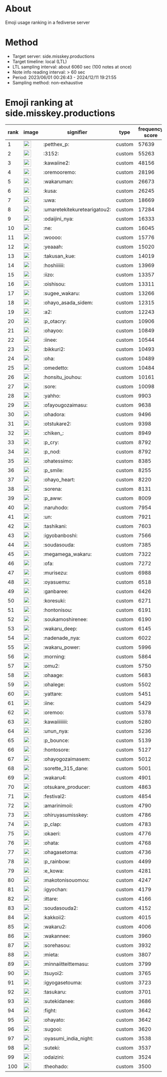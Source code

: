 # About
Emoji usage ranking in a fediverse server

# Method
- Target server: side.misskey.productions
- Target timeline: local (LTL)
- LTL sampling interval: about 6060 sec (100 notes at once)
- Note info reading interval: > 60 sec
- Period: 2023/06/01 00:26:43 - 2024/12/11 19:21:55 
- Sampling method: non-exhaustive

# Emoji ranking at side.misskey.productions

|rank|image|signifier|type|frequency score|
|----|----|----|----|----|
|1|<img height="24" src="https://side.misskey.productions/emoji/petthex_p.webp">|:petthex_p:|custom|57639|
|2|<img height="24" src="https://side.misskey.productions/emoji/3152.webp">|:3152:|custom|55263|
|3|<img height="24" src="https://side.misskey.productions/emoji/kawaiine2.webp">|:kawaiine2:|custom|48156|
|4|<img height="24" src="https://side.misskey.productions/emoji/oremooremo.webp">|:oremooremo:|custom|28196|
|5|<img height="24" src="https://side.misskey.productions/emoji/wakaruman.webp">|:wakaruman:|custom|26673|
|6|<img height="24" src="https://side.misskey.productions/emoji/kusa.webp">|:kusa:|custom|26245|
|7|<img height="24" src="https://side.misskey.productions/emoji/uwa.webp">|:uwa:|custom|18669|
|8|<img height="24" src="https://side.misskey.productions/emoji/umaretekitekuretearigatou2.webp">|:umaretekitekuretearigatou2:|custom|17284|
|9|<img height="24" src="https://side.misskey.productions/emoji/odaijini_nya.webp">|:odaijini_nya:|custom|16333|
|10|<img height="24" src="https://side.misskey.productions/emoji/ne.webp">|:ne:|custom|16045|
|11|<img height="24" src="https://side.misskey.productions/emoji/woooo.webp">|:woooo:|custom|15776|
|12|<img height="24" src="https://side.misskey.productions/emoji/yeaaah.webp">|:yeaaah:|custom|15020|
|13|<img height="24" src="https://side.misskey.productions/emoji/takusan_kue.webp">|:takusan_kue:|custom|14019|
|14|<img height="24" src="https://side.misskey.productions/emoji/hoshiiiiii.webp">|:hoshiiiiii:|custom|13969|
|15|<img height="24" src="https://side.misskey.productions/emoji/iizo.webp">|:iizo:|custom|13357|
|16|<img height="24" src="https://side.misskey.productions/emoji/oishisou.webp">|:oishisou:|custom|13311|
|17|<img height="24" src="https://side.misskey.productions/emoji/sugee_wakaru.webp">|:sugee_wakaru:|custom|13266|
|18|<img height="24" src="https://side.misskey.productions/emoji/ohayo_asada_sidem.webp">|:ohayo_asada_sidem:|custom|12315|
|19|<img height="24" src="https://side.misskey.productions/emoji/a2.webp">|:a2:|custom|12243|
|20|<img height="24" src="https://side.misskey.productions/emoji/p_otacry.webp">|:p_otacry:|custom|10906|
|21|<img height="24" src="https://side.misskey.productions/emoji/ohayoo.webp">|:ohayoo:|custom|10849|
|22|<img height="24" src="https://side.misskey.productions/emoji/iinee.webp">|:iinee:|custom|10544|
|23|<img height="24" src="https://side.misskey.productions/emoji/bikkuri2.webp">|:bikkuri2:|custom|10493|
|24|<img height="24" src="https://side.misskey.productions/emoji/oha.webp">|:oha:|custom|10489|
|25|<img height="24" src="https://side.misskey.productions/emoji/omedetto.webp">|:omedetto:|custom|10484|
|26|<img height="24" src="https://side.misskey.productions/emoji/honsitu_jouhou.webp">|:honsitu_jouhou:|custom|10161|
|27|<img height="24" src="https://side.misskey.productions/emoji/sore.webp">|:sore:|custom|10098|
|28|<img height="24" src="https://side.misskey.productions/emoji/yahho.webp">|:yahho:|custom|9903|
|29|<img height="24" src="https://side.misskey.productions/emoji/ofayougozaimasu.webp">|:ofayougozaimasu:|custom|9638|
|30|<img height="24" src="https://side.misskey.productions/emoji/ohadora.webp">|:ohadora:|custom|9496|
|31|<img height="24" src="https://side.misskey.productions/emoji/otstukare2.webp">|:otstukare2:|custom|9398|
|32|<img height="24" src="https://side.misskey.productions/emoji/chiken_.webp">|:chiken_:|custom|8949|
|33|<img height="24" src="https://side.misskey.productions/emoji/p_cry.webp">|:p_cry:|custom|8792|
|34|<img height="24" src="https://side.misskey.productions/emoji/p_nod.webp">|:p_nod:|custom|8792|
|35|<img height="24" src="https://side.misskey.productions/emoji/ohatessimo.webp">|:ohatessimo:|custom|8385|
|36|<img height="24" src="https://side.misskey.productions/emoji/p_smile.webp">|:p_smile:|custom|8255|
|37|<img height="24" src="https://side.misskey.productions/emoji/ohayo_heart.webp">|:ohayo_heart:|custom|8220|
|38|<img height="24" src="https://side.misskey.productions/emoji/sorena.webp">|:sorena:|custom|8131|
|39|<img height="24" src="https://side.misskey.productions/emoji/p_aww.webp">|:p_aww:|custom|8009|
|40|<img height="24" src="https://side.misskey.productions/emoji/naruhodo.webp">|:naruhodo:|custom|7954|
|41|<img height="24" src="https://side.misskey.productions/emoji/un.webp">|:un:|custom|7921|
|42|<img height="24" src="https://side.misskey.productions/emoji/tashikani.webp">|:tashikani:|custom|7603|
|43|<img height="24" src="https://side.misskey.productions/emoji/igyobanboshi.webp">|:igyobanboshi:|custom|7566|
|44|<img height="24" src="https://side.misskey.productions/emoji/soudasouda.webp">|:soudasouda:|custom|7385|
|45|<img height="24" src="https://side.misskey.productions/emoji/megamega_wakaru.webp">|:megamega_wakaru:|custom|7322|
|46|<img height="24" src="https://side.misskey.productions/emoji/ofa.webp">|:ofa:|custom|7272|
|47|<img height="24" src="https://side.misskey.productions/emoji/murisezu.webp">|:murisezu:|custom|6988|
|48|<img height="24" src="https://side.misskey.productions/emoji/oyasuemu.webp">|:oyasuemu:|custom|6518|
|49|<img height="24" src="https://side.misskey.productions/emoji/ganbaree.webp">|:ganbaree:|custom|6426|
|50|<img height="24" src="https://side.misskey.productions/emoji/koresuki.webp">|:koresuki:|custom|6271|
|51|<img height="24" src="https://side.misskey.productions/emoji/hontonisou.webp">|:hontonisou:|custom|6191|
|52|<img height="24" src="https://side.misskey.productions/emoji/soukamoshirenee.webp">|:soukamoshirenee:|custom|6190|
|53|<img height="24" src="https://side.misskey.productions/emoji/wakaru_deep.webp">|:wakaru_deep:|custom|6145|
|54|<img height="24" src="https://side.misskey.productions/emoji/nadenade_nya.webp">|:nadenade_nya:|custom|6022|
|55|<img height="24" src="https://side.misskey.productions/emoji/wakaru_power.webp">|:wakaru_power:|custom|5996|
|56|<img height="24" src="https://side.misskey.productions/emoji/morning.webp">|:morning:|custom|5864|
|57|<img height="24" src="https://side.misskey.productions/emoji/omu2.webp">|:omu2:|custom|5750|
|58|<img height="24" src="https://side.misskey.productions/emoji/ohaage.webp">|:ohaage:|custom|5683|
|59|<img height="24" src="https://side.misskey.productions/emoji/ohalege.webp">|:ohalege:|custom|5502|
|60|<img height="24" src="https://side.misskey.productions/emoji/yattare.webp">|:yattare:|custom|5451|
|61|<img height="24" src="https://side.misskey.productions/emoji/iine.webp">|:iine:|custom|5429|
|62|<img height="24" src="https://side.misskey.productions/emoji/oremoo.webp">|:oremoo:|custom|5378|
|63|<img height="24" src="https://side.misskey.productions/emoji/kawaiiiiiiii.webp">|:kawaiiiiiiii:|custom|5280|
|64|<img height="24" src="https://side.misskey.productions/emoji/unun_nya.webp">|:unun_nya:|custom|5236|
|65|<img height="24" src="https://side.misskey.productions/emoji/p_bounce.webp">|:p_bounce:|custom|5139|
|66|<img height="24" src="https://side.misskey.productions/emoji/hontosore.webp">|:hontosore:|custom|5127|
|67|<img height="24" src="https://side.misskey.productions/emoji/ohayogozaimasem.webp">|:ohayogozaimasem:|custom|5012|
|68|<img height="24" src="https://side.misskey.productions/emoji/sorette_315_dane.webp">|:sorette_315_dane:|custom|5001|
|69|<img height="24" src="https://side.misskey.productions/emoji/wakaru4.webp">|:wakaru4:|custom|4901|
|70|<img height="24" src="https://side.misskey.productions/emoji/otsukare_producer.webp">|:otsukare_producer:|custom|4863|
|71|<img height="24" src="https://side.misskey.productions/emoji/festival2.webp">|:festival2:|custom|4854|
|72|<img height="24" src="https://side.misskey.productions/emoji/amarinimoii.webp">|:amarinimoii:|custom|4790|
|73|<img height="24" src="https://side.misskey.productions/emoji/ohiruyasumisskey.webp">|:ohiruyasumisskey:|custom|4786|
|74|<img height="24" src="https://side.misskey.productions/emoji/p_clap.webp">|:p_clap:|custom|4783|
|75|<img height="24" src="https://side.misskey.productions/emoji/okaeri.webp">|:okaeri:|custom|4776|
|76|<img height="24" src="https://side.misskey.productions/emoji/ohata.webp">|:ohata:|custom|4768|
|77|<img height="24" src="https://side.misskey.productions/emoji/ohagasetoma.webp">|:ohagasetoma:|custom|4736|
|78|<img height="24" src="https://side.misskey.productions/emoji/p_rainbow.webp">|:p_rainbow:|custom|4499|
|79|<img height="24" src="https://side.misskey.productions/emoji/e_kowa.webp">|:e_kowa:|custom|4281|
|80|<img height="24" src="https://side.misskey.productions/emoji/makotonisouomou.webp">|:makotonisouomou:|custom|4247|
|81|<img height="24" src="https://side.misskey.productions/emoji/igyochan.webp">|:igyochan:|custom|4179|
|82|<img height="24" src="https://side.misskey.productions/emoji/ittare.webp">|:ittare:|custom|4166|
|83|<img height="24" src="https://side.misskey.productions/emoji/soudasouda2.webp">|:soudasouda2:|custom|4152|
|84|<img height="24" src="https://side.misskey.productions/emoji/kakkoii2.webp">|:kakkoii2:|custom|4015|
|85|<img height="24" src="https://side.misskey.productions/emoji/wakaru2.webp">|:wakaru2:|custom|4006|
|86|<img height="24" src="https://side.misskey.productions/emoji/wakannee.webp">|:wakannee:|custom|3960|
|87|<img height="24" src="https://side.misskey.productions/emoji/sorehasou.webp">|:sorehasou:|custom|3932|
|88|<img height="24" src="https://side.misskey.productions/emoji/mieta.webp">|:mieta:|custom|3807|
|89|<img height="24" src="https://side.misskey.productions/emoji/minnaiitteittemasu.webp">|:minnaiitteittemasu:|custom|3799|
|90|<img height="24" src="https://side.misskey.productions/emoji/tsuyoi2.webp">|:tsuyoi2:|custom|3765|
|91|<img height="24" src="https://side.misskey.productions/emoji/igyogasetouma.webp">|:igyogasetouma:|custom|3723|
|92|<img height="24" src="https://side.misskey.productions/emoji/tasukaru.webp">|:tasukaru:|custom|3701|
|93|<img height="24" src="https://side.misskey.productions/emoji/sutekidanee.webp">|:sutekidanee:|custom|3686|
|94|<img height="24" src="https://side.misskey.productions/emoji/fight.webp">|:fight:|custom|3642|
|95|<img height="24" src="https://side.misskey.productions/emoji/ohayato.webp">|:ohayato:|custom|3642|
|96|<img height="24" src="https://side.misskey.productions/emoji/sugooi.webp">|:sugooi:|custom|3620|
|97|<img height="24" src="https://side.misskey.productions/emoji/oyasumi_india_night.webp">|:oyasumi_india_night:|custom|3538|
|98|<img height="24" src="https://side.misskey.productions/emoji/suteki.webp">|:suteki:|custom|3537|
|99|<img height="24" src="https://side.misskey.productions/emoji/odaizini.webp">|:odaizini:|custom|3524|
|100|<img height="24" src="https://side.misskey.productions/emoji/theohado.webp">|:theohado:|custom|3500|
